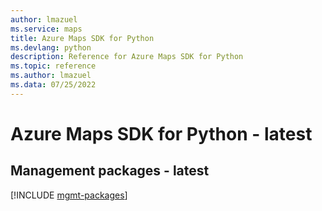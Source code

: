 ```yaml
---
author: lmazuel
ms.service: maps
title: Azure Maps SDK for Python
ms.devlang: python
description: Reference for Azure Maps SDK for Python
ms.topic: reference
ms.author: lmazuel
ms.data: 07/25/2022
---
```

# Azure Maps SDK for Python - latest

## Management packages - latest
[!INCLUDE [mgmt-packages](maps-mgmt-index.md)]